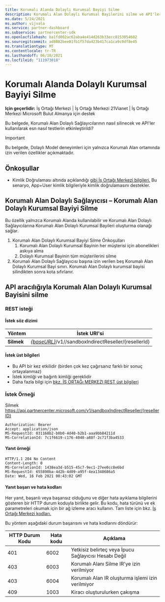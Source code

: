```yaml
---
title: Korumalı Alanda Dolaylı Kurumsal Bayiyi Silme
description: Korumalı Alan Dolaylı Kurumsal Bayilerini silme ve API'leri kullanarak 2.00.000 testi etkinleştirme hakkında bilgi sağlar.
ms.date: 5/24/2021
ms.author: vijvala
ms.service: partner-dashboard
ms.subservice: partnercenter-sdk
ms.openlocfilehash: ba1fd002ac62aba4e414d263b33ecc8153054602
ms.sourcegitcommit: ad8082bee01fb1f57da423b417ca1ca9c0df8e45
ms.translationtype: MT
ms.contentlocale: tr-TR
ms.lasthandoff: 06/10/2021
ms.locfileid: "111973018"
---
```

# <a name="delete-indirect-reseller-in-sandbox"></a>Korumalı Alanda Dolaylı Kurumsal Bayiyi Silme

**Için geçerlidir:** İş Ortağı Merkezi | İş Ortağı Merkezi 21Vianet | İş Ortağı Merkezi Microsoft Bulut Almanya için destek

Bu belgede, Korumalı Alan Dolaylı Sağlayıcılarının nasıl silinecek ve API'ler kullanılarak esn nasıl testlerin etkinleştirildi?

> [!Important]
> Bu belgede, Dolaylı Model deneyimleri için yalnızca Korumalı Alan ortamında izin verilen özellikler açıkmaktadır.

## <a name="prerequisites"></a>Önkoşullar

- Kimlik Doğrulaması altında açıklandığı [gibi İş Ortağı Merkezi bilgileri.](partner-center-authentication.md) Bu senaryo, App+User kimlik bilgileriyle kimlik doğrulamasını destekler.

## <a name="sandbox-indirect-provider--delete-sandbox-indirect-reseller"></a>Korumalı Alan Dolaylı Sağlayıcısı – Korumalı Alan Dolaylı Kurumsal Bayiyi Silme 

Bu özellik yalnızca Korumalı Alanda kullanılabilir ve Korumalı Alan Dolaylı Sağlayıcılarına Korumalı Alan Dolaylı Kurumsal Bayileri oluşturma olanağı sağlar.

1. Korumalı Alan Dolaylı Kurumsal Bayiyi Silme Önkoşulları
    1. Korumalı Alan Dolaylı Kurumsal Bayinin her müşterisi için abonelikleri askıya alma
    2. Dolaylı Kurumsal Bayinin tüm müşterilerini silme
2. Korumalı Alan Dolaylı Sağlayıcısı başına izin verilen beş Korumalı Alan Dolaylı Kurumsal Bayi sınırı. Korumalı Alan Dolaylı kurumsal bayisi silindikten sonra kota sıfırlanır.

## <a name="delete-sandbox-indirect-reseller-through-api"></a>API aracılığıyla Korumalı Alan Dolaylı Kurumsal Bayisini silme

### <a name="rest-request"></a>REST isteği

#### <a name="request-syntax"></a>İstek söz dizimi

| Yöntem | İstek URI'si                                                                             |
|------------|-------------------------------------------------------------------------------------|
| **Silmek** | [*{baseURL}*](partner-center-rest-urls.md)/v1//sandboxIndirectReseller/{resellerId} |

#### <a name="request-headers"></a>İstek üst bilgileri

- Bu API bir kez etkilidir (birden çok kez çağırsanız farklı bir sonuç ortayalanmaz)
- İstek kimliği ve bağıntı kimliği gereklidir
- Daha fazla bilgi için [bkz. İŞ ORTAĞı MERKEZI REST üst bilgileri](headers.md)

### <a name="request-example"></a>İstek Örneği

Silmek https://api.partnercenter.microsoft.com/v1/sandboxIndirectReseller/{resellerID}

```http
Authorization: Bearer
Accept: application/json
MS-RequestId: 031160b2-b0b0-4d40-b2b1-aaa9bb84211d
MS-CorrelationId: 7c1f6619-c176-4040-a88f-2c71f3ba4533
```

####  <a name="response-example"></a>Yanıt örneği

```http
HTTP/1.1 204 No Content
Content-Length: 0
MS-CorrelationId: 1438ea3d-b515-45c7-9ec1-27ee0cc8e6bd
MS-RequestId: 655890ba-4d2b-4d09-a95f-4ea1348686a5
Date: Wed, 16 Feb 2021 00:43:02 GMT
```

#### <a name="response-success-and-error-codes"></a>Yanıt başarı ve hata kodları

Her yanıt, başarılı veya başarısız olduğunu ve diğer hata ayıklama bilgilerini gösteren bir HTTP durum koduyla birlikte gelir. Bu kodu, hata türünü ve ek parametreleri okumak için bir ağ izleme aracı kullanın. Tam liste için bkz. [İş Ortağı Merkezi kodları.](error-codes.md)

Bu yöntem aşağıdaki durum başarısını ve hata kodlarını döndürür:

| HTTP Durum Kodu                     | Hata kodu     | Açıklama                                      |
|--------------------------------------|----------------|--------------------------------------------------|
| 401                                  | 6002           | Yetkisiz belirteç veya İpucu Sağlayıcısı Hesabı Değil |
| 403                                  | 6003           | Korumalı Alanı Silme IR'ye izin verilmiyor                 |
| 403                                  | 6004           | Korumalı Alan IR oluşturma işlemi izin verilmiyor          |
| 409                                  | 1003           | Kiracı oluşturulurken çakışma                   |
